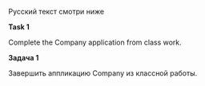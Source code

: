 Русский текст смотри ниже

**Task 1**

Complete the Company application from class work.

**Задача 1**

Завершить аппликацию Company из классной работы.